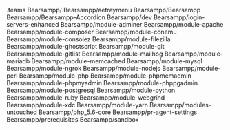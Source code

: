 .teams
Bearsampp/
Bearsampp/aetraymenu
Bearsampp/Bearsampp
Bearsampp/Bearsampp-Accordion
Bearsampp/dev
Bearsampp/login-servers-enhanced
Bearsampp/module-adminer
Bearsampp/module-apache
Bearsampp/module-composer
Bearsampp/module-conemu
Bearsampp/module-consolez
Bearsampp/module-filezilla
Bearsampp/module-ghostscript
Bearsampp/module-git
Bearsampp/module-gitlist
Bearsampp/module-mailhog
Bearsampp/module-mariadb
Bearsampp/module-memcached
Bearsampp/module-mysql
Bearsampp/module-ngrok
Bearsampp/module-nodejs
Bearsampp/module-perl
Bearsampp/module-php
Bearsampp/module-phpmemadmin
Bearsampp/module-phpmyadmin
Bearsampp/module-phppgadmin
Bearsampp/module-postgresql
Bearsampp/module-python
Bearsampp/module-ruby
Bearsampp/module-webgrind
Bearsampp/module-xdc
Bearsampp/module-yarn
Bearsampp/modules-untouched
Bearsampp/php_5.6-core
Bearsampp/pr-agent-settings
Bearsampp/prerequisites
Bearsampp/sandbox